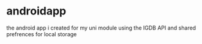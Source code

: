 # androidapp
the android app i created for my uni module using the IGDB API and shared prefrences for local storage
